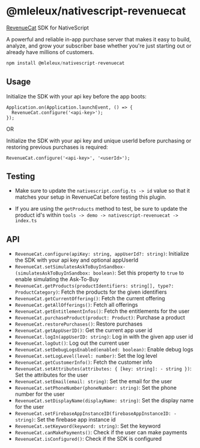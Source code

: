 # @mleleux/nativescript-revenuecat

[RevenueCat](https://www.revenuecat.com/docs/welcome/overview) SDK for NativeScript

A powerful and reliable in-app purchase server that makes it easy to build, analyze, and grow your subscriber base whether you're just starting out or already have millions of customers.

```javascript
npm install @mleleux/nativescript-revenuecat
```

## Usage

Initialize the SDK with your api key before the app boots:

```
Application.on(Application.launchEvent, () => {
  RevenueCat.configure('<api-key>');
});
```

OR

Initialize the SDK with your api key and unique userId before purchasing or restoring previous purchases is required:

```
RevenueCat.configure('<api-key>', '<userId>');
```

## Testing

- Make sure to update the `nativescript.config.ts -> id` value so that it matches your setup in RevenueCat before testing this plugin.

- If you are using the `getProducts` method to test, be sure to update the product id's within `tools -> demo -> nativescript-revenuecat -> index.ts`

## API

- `RevenueCat.configure(apiKey: string, appUserId?: string)`: Initialize the SDK with your api key and optional appUserId
- `RevenueCat.setSimulatesAskToBuyInSandbox- (simulatesAskToBuyInSandbox: boolean)`: Set this property to `true` to enable simulating the Ask-To-Buy
- `RevenueCat.getProducts(productIdentifiers: string[], type?: ProductCategory)`: Fetch the products for the given identifiers
- `RevenueCat.getCurrentOffering()`: Fetch the current offering
- `RevenueCat.getAllOfferings()`: Fetch all offerings
- `RevenueCat.getEntitlementInfos()`: Fetch the entitlements for the user
- `RevenueCat.purchaseProduct(product: Product)`: Purchase a product
- `RevenueCat.restorePurchases()`: Restore purchases
- `RevenueCat.getAppUserID()`: Get the current app user id
- `RevenueCat.logIn(appUserID: string)`: Log in with the given app user id
- `RevenueCat.logOut()`: Log out the current user
- `RevenueCat.setDebugLogsEnabled(enabled: boolean)`: Enable debug logs
- `RevenueCat.setLogLevel(level: number)`: Set the log level
- `RevenueCat.getCustomerInfo()`: Fetch the customer info
- `RevenueCat.setAttributes(attributes: { [key: string]: - string })`: Set the attributes for the user
- `RevenueCat.setEmail(email: string)`: Set the email for the user
- `RevenueCat.setPhoneNumber(phoneNumber: string)`: Set the phone number for the user
- `RevenueCat.setDisplayName(displayName: string)`: Set the display name for the user
- `RevenueCat.setFirebaseAppInstanceID(firebaseAppInstanceID: - string)`: Set the firebase app instance id
- `RevenueCat.setKeyword(keyword: string)`: Set the keyword
- `RevenueCat.canMakePayments()`: Check if the user can make payments
- `RevenueCat.isConfigured()`: Check if the SDK is configured

